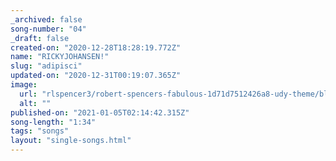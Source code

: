 ```yaml
---
_archived: false
song-number: "04"
_draft: false
created-on: "2020-12-28T18:28:19.772Z"
name: "RICKYJOHANSEN!"
slug: "adipisci"
updated-on: "2020-12-31T00:19:07.365Z"
image:
  url: "rlspencer3/robert-spencers-fabulous-1d71d7512426a8-udy-theme/blob/master/site/songs/images/mates-2.PNG"
  alt: ""
published-on: "2021-01-05T02:14:42.315Z"
song-length: "1:34"
tags: "songs"
layout: "single-songs.html"
---
```



